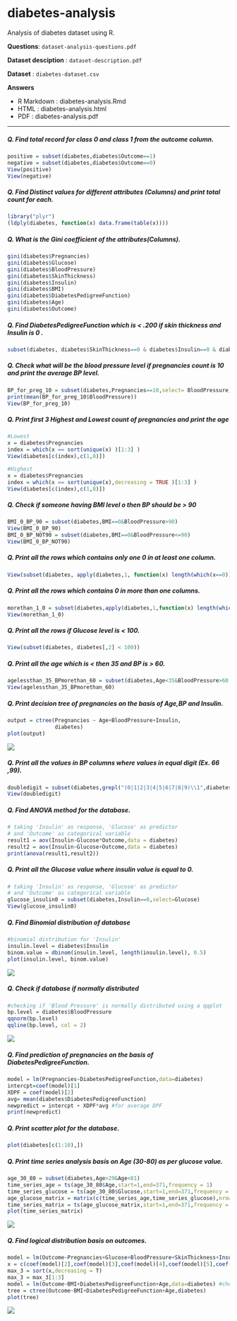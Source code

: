 # diabetes-analysis
Analysis of diabetes dataset using R.

__Questions__: `dataset-analysis-questions.pdf`

__Dataset desciption__ : `dataset-description.pdf`

__Dataset__ : `diabetes-dataset.csv`

__Answers__
* R Markdown : diabetes-analysis.Rmd
* HTML : diabetes-analysis.html
* PDF : diabetes-analysis.pdf

------------------------------------------------------------------------

##### **Q. Find total record for class 0 and class 1 from the outcome column.**

``` r
positive = subset(diabetes,diabetes$Outcome==1)
negative = subset(diabetes,diabetes$Outcome==0)
View(positive)
View(negative)
```

##### **Q. Find Distinct values for different attributes (Columns) and print total count for each.**

``` r
library("plyr")
(ldply(diabetes, function(x) data.frame(table(x))))
```

##### **Q. What is the Gini coefficient of the attributes(Columns).**

``` r
gini(diabetes$Pregnancies)
gini(diabetes$Glucose)
gini(diabetes$BloodPressure)
gini(diabetes$SkinThickness)
gini(diabetes$Insulin)
gini(diabetes$BMI)
gini(diabetes$DiabetesPedigreeFunction)
gini(diabetes$Age)
gini(diabetes$Outcome)
```

##### **Q. Find DiabetesPedigreeFunction which is &lt; .200 if skin thickness and Insulin is 0 .**

``` r
subset(diabetes, diabetes$SkinThickness==0 & diabetes$Insulin==0 & diabetes$DiabetesPedigreeFunction<0.200)
```

##### **Q. Check what will be the blood pressure level if pregnancies count is 10 and print the average BP level.**

``` r
BP_for_preg_10 = subset(diabetes,Pregnancies==10,select= BloodPressure)
print(mean(BP_for_preg_10$BloodPressure))
View(BP_for_preg_10)
```

##### Q. Print first 3 Highest and Lowest count of pregnancies and print the age 

``` r
#Lowest
x = diabetes$Pregnancies
index = which(x == sort(unique(x) )[1:3] )
View(diabetes[c(index),c(1,8)])

#Highest
x = diabetes$Pregnancies
index = which(x == sort(unique(x),decreasing = TRUE )[1:3] )
View(diabetes[c(index),c(1,8)])
```

##### Q. Check if someone having BMI level o then BP should be &gt; 90 

``` r
BMI_0_BP_90 = subset(diabetes,BMI==0&BloodPressure>90)
View(BMI_0_BP_90)
BMI_0_BP_NOT90 = subset(diabetes,BMI==0&BloodPressure<=90)
View(BMI_0_BP_NOT90)
```

##### **Q. Print all the rows which contains only one 0 in at least one column.**

``` r
View(subset(diabetes, apply(diabetes,1, function(x) length(which(x==0))==1 )))
```

##### **Q. Print all the rows which contains 0 in more than one columns.**

``` r
morethan_1_0 = subset(diabetes,apply(diabetes,1,function(x) length(which(x==0)))>1)
View(morethan_1_0)
```

##### **Q. Print all the rows if Glucose level is &lt; 100.**

``` r
View(subset(diabetes, diabetes[,2] < 100))
```

##### **Q. Print all the age which is &lt; then 35 and BP is &gt; 60.**

``` r
agelessthan_35_BPmorethan_60 = subset(diabetes,Age<35&BloodPressure>60,select=c(Age))
View(agelessthan_35_BPmorethan_60)
```

##### **Q. Print decision tree of pregnancies on the basis of Age,BP and Insulin.**

``` r
output = ctree(Pregnancies ~ Age+BloodPressure+Insulin,
               diabetes)
plot(output)
```

![](diabetes-analysis_files/figure-markdown_github/unnamed-chunk-12-1.png)

##### **Q. Print all the values in BP columns where values in equal digit (Ex. 66 ,99).**

``` r
doubledigit = subset(diabetes,grepl("(0|1|2|3|4|5|6|7|8|9)\\1",diabetes$BloodPressure))
View(doubledigit)
```

##### **Q. Find ANOVA method for the database.**

``` r
# taking 'Insulin' as response, 'Glucose' as predictor 
# and 'Outcome' as categorical variable
result1 = aov(Insulin~Glucose*Outcome,data = diabetes)
result2 = aov(Insulin~Glucose+Outcome,data = diabetes)
print(anova(result1,result2))
```

##### **Q. Print all the Glucose value where insulin value is equal to 0.**

``` r
# taking 'Insulin' as response, 'Glucose' as predictor 
# and 'Outcome' as categorical variable
glucose_insulin0 = subset(diabetes,Insulin==0,select=Glucose)
View(glucose_insulin0)
```

##### **Q. Find Binomial distribution of database**

``` r
#binomial distribution for 'Insulin'
insulin.level = diabetes$Insulin
binom.value = dbinom(insulin.level, length(insulin.level), 0.5)
plot(insulin.level, binom.value)
```

![](diabetes-analysis_files/figure-markdown_github/unnamed-chunk-16-1.png)

##### **Q. Check if database if normally distributed**

``` r
#checking if 'Blood Pressure' is normally distributed using a qqplot
bp.level = diabetes$BloodPressure
qqnorm(bp.level)
qqline(bp.level, col = 2)
```

![](diabetes-analysis_files/figure-markdown_github/unnamed-chunk-17-1.png)

##### **Q. Find prediction of pregnancies on the basis of DiabetesPedigreeFunction.**

``` r
model = lm(Pregnancies~DiabetesPedigreeFunction,data=diabetes)
intercpt=coef(model)[1]
XDPF = coef(model)[2]
avg= mean(diabetes$DiabetesPedigreeFunction)
newpredict = intercpt + XDPF*avg #for average DPF
print(newpredict)
```

##### **Q. Print scatter plot for the database.**

``` r
plot(diabetes[c(1:10),])
```

##### **Q. Print time series analysis basis on Age (30-80) as per glucose value.**

``` r
age_30_80 = subset(diabetes,Age>29&Age<81)
time_series_age = ts(age_30_80$Age,start=1,end=371,frequency = 1)
time_series_glucose = ts(age_30_80$Glucose,start=1,end=371,frequency = 1)
age_glucose_matrix = matrix(c(time_series_age,time_series_glucose),nrow=371)
time_series_matrix = ts(age_glucose_matrix,start=1,end=371,frequency = 1)
plot(time_series_matrix)
```

![](diabetes-analysis_files/figure-markdown_github/unnamed-chunk-20-1.png)

##### **Q. Find logical distribution basis on outcomes.**

``` r
model = lm(Outcome~Pregnancies+Glucose+BloodPressure+SkinThickness+Insulin+BMI+DiabetesPedigreeFunction+Age,data=diabetes)
x = c(coef(model)[2],coef(model)[3],coef(model)[4],coef(model)[5],coef(model)[6],coef(model)[7],coef(model)[8],coef(model)[9])
max_3 = sort(x,decreasing = T)
max_3 = max_3[1:3]
model = lm(Outcome~BMI+DiabetesPedigreeFunction+Age,data=diabetes) #check for the values in max using above given characterstics of model
tree = ctree(Outcome~BMI+DiabetesPedigreeFunction+Age,diabetes)
plot(tree)
```

![](diabetes-analysis_files/figure-markdown_github/unnamed-chunk-21-1.png)


